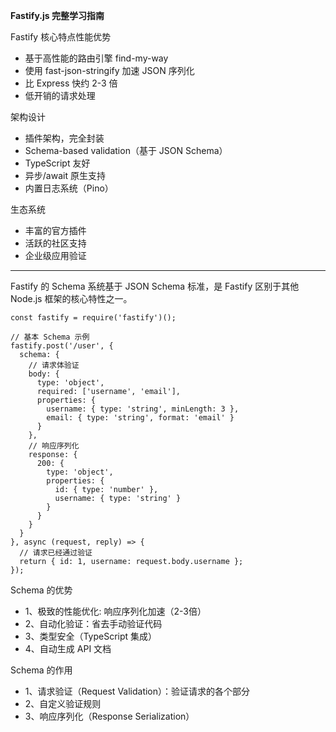 **Fastify.js 完整学习指南**

Fastify 核心特点性能优势
- 基于高性能的路由引擎 find-my-way
- 使用 fast-json-stringify 加速 JSON 序列化
- 比 Express 快约 2-3 倍
- 低开销的请求处理

架构设计
- 插件架构，完全封装
- Schema-based validation（基于 JSON Schema）
- TypeScript 友好
- 异步/await 原生支持
- 内置日志系统（Pino）

生态系统
- 丰富的官方插件
- 活跃的社区支持
- 企业级应用验证

---

Fastify 的 Schema 系统基于 JSON Schema 标准，是 Fastify 区别于其他 Node.js 框架的核心特性之一。
```
const fastify = require('fastify')();

// 基本 Schema 示例
fastify.post('/user', {
  schema: {
    // 请求体验证
    body: {
      type: 'object',
      required: ['username', 'email'],
      properties: {
        username: { type: 'string', minLength: 3 },
        email: { type: 'string', format: 'email' }
      }
    },
    // 响应序列化
    response: {
      200: {
        type: 'object',
        properties: {
          id: { type: 'number' },
          username: { type: 'string' }
        }
      }
    }
  }
}, async (request, reply) => {
  // 请求已经通过验证
  return { id: 1, username: request.body.username };
});
```

Schema 的优势
- 1、极致的性能优化: 响应序列化加速（2-3倍）
- 2、自动化验证：省去手动验证代码
- 3、类型安全（TypeScript 集成）
- 4、自动生成 API 文档

Schema 的作用
- 1、请求验证（Request Validation）：验证请求的各个部分
- 2、自定义验证规则
- 3、响应序列化（Response Serialization）
